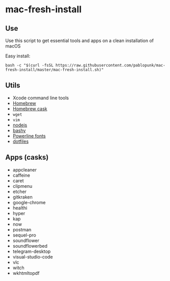 # mac-fresh-install

## Use

Use this script to get essential tools and apps on a clean installation of macOS

Easy install:

```shell
bash -c "$(curl -fsSL https://raw.githubusercontent.com/pablopunk/mac-fresh-install/master/mac-fresh-install.sh)"
```

## Utils

- Xcode command line tools
- [Homebrew](https://brew.sh)
- [Homebrew cask](https://caskroom.github.io)
- `wget`
- `vim`
- [nodejs](https://caskroom.github.io)
- [bashy](https://github.com/pablopunk/bashy)
- [Powerline fonts](https://github.com/powerline/fonts)
- [dotfiles](https://github.com/pablopunk/dotfiles)

## Apps (casks)

- appcleaner
- caffeine
- caret
- clipmenu
- etcher
- gitkraken
- google-chrome
- healthi
- hyper
- kap
- now
- postman
- sequel-pro
- soundflower
- soundflowerbed
- telegram-desktop
- visual-studio-code
- vlc
- witch
- wkhtmltopdf
